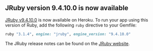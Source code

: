 ## JRuby version 9.4.10.0 is now available

[JRuby v9.4.10.0](/articles/ruby-support-reference#ruby-versions) is now available on Heroku. To run
your app using this version of Ruby, add the following `ruby` directive to your Gemfile:

```ruby
ruby "3.1.4", engine: "jruby", engine_version: "9.4.10.0"
```

The JRuby release notes can be found on the [JRuby website](https://www.jruby.org/news).
